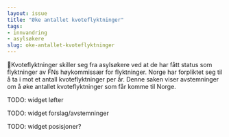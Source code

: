 ```yaml
---
layout: issue
title: "Øke antallet kvoteflyktninger"
tags:
- innvandring
- asylsøkere
slug: oke-antallet-kvoteflyktninger
---
```


Kvoteflyktninger skiller seg fra asylsøkere ved at de har fått status som flyktninger av FNs høykommissær for flyktninger. Norge har forpliktet seg til å ta i mot et antall kvoteflyktninger per år. Denne saken viser avstemninger om å øke antallet kvoteflyktninger som får komme til Norge.

TODO: widget løfter

TODO: widget forslag/avstemninger

TODO: widget posisjoner?

